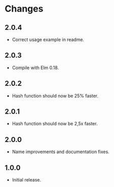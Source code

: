 # Changes

## 2.0.4

* Correct usage example in readme.

## 2.0.3

* Compile with Elm 0.18.

## 2.0.2

* Hash function should now be 25% faster.

## 2.0.1

* Hash function should now be 2,5x faster.

## 2.0.0

* Name improvements and documentation fixes.

## 1.0.0

* Initial release.
